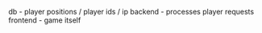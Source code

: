 db                  - player positions / player ids / ip
backend             - processes player requests
frontend            - game itself

